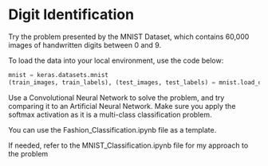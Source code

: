 # Digit Identification

Try the problem presented by the MNIST Dataset, which contains 60,000 images of handwritten digits between 0 and 9. 

To load the data into your local environment, use the code below:

```python
mnist = keras.datasets.mnist
(train_images, train_labels), (test_images, test_labels) = mnist.load_data()
```

Use a Convolutional Neural Network to solve the problem, and try comparing it to an Artificial Neural Network. Make sure you apply the softmax activation as it is a multi-class classification problem.

You can use the Fashion_Classification.ipynb file as a template.

If needed, refer to the MNIST_Classification.ipynb file for my approach to the problem